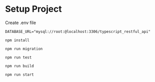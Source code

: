 # Setup Project

Create .env file

```
DATABASE_URL="mysql://root:@localhost:3306/typescript_restful_api"
```

```shell
npm install

npm run migration

npm run test

npm run build

npm run start
```
